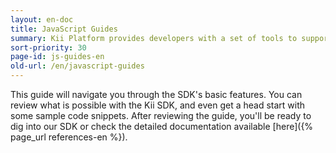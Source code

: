 ```yaml
---
layout: en-doc
title: JavaScript Guides
summary: Kii Platform provides developers with a set of tools to support HTML5 application development. &nbsp;Our Javascript SDK gives you the opportunity to develop applications without ever needing your own server-side backend.
sort-priority: 30
page-id: js-guides-en
old-url: /en/javascript-guides
---
```

This guide will navigate you through the SDK's basic features.  You can review
what is possible with the Kii SDK, and even get a head start with some sample
code snippets.  After reviewing the guide, you'll be ready to dig into our SDK
or check the detailed documentation available
[here]({% page_url references-en %}).
